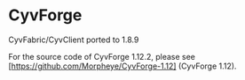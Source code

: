 # CyvForge
 CyvFabric/CyvClient ported to 1.8.9

For the source code of CyvForge 1.12.2, please see [https://github.com/Morpheye/CyvForge-1.12] (CyvForge 1.12).
